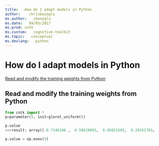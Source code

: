 ```yaml
---
title:   How do I adapt models in Python
author:    chrisbasoglu
ms.author:   cbasoglu
ms.date:   04/05/2017
ms.prod: cntk
ms.custom:   cognitive-toolkit
ms.topic:   conceptual
ms.devlang:   python
---
```


# How do I adapt models in Python

[Read and modify the training weights from Python](./How-do-I-Adapt-models-in-Python.md#read-and-modify-the-training-weights-from-python)

## Read and modify the training weights from Python

```python
from cntk import *
p=parameter(5, init=glorot_uniform())

p.value
>>>result: array([-0.7146188 ,  0.59619093,  0.95851505,  0.29351783,  0.13692594], dtype=float32)

p.value = np.ones(5)
```
